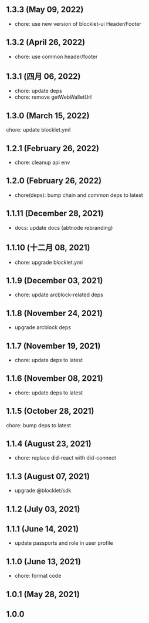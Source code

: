 ## 1.3.3 (May 09, 2022)

- chore: use new version of blocklet-ui Header/Footer

## 1.3.2 (April 26, 2022)

- chore: use common header/footer

## 1.3.1 (四月 06, 2022)

- chore: update deps
- chore: remove getWebWalletUrl

## 1.3.0 (March 15, 2022)

chore: update blocklet.yml

## 1.2.1 (February 26, 2022)

- chore: cleanup api env

## 1.2.0 (February 26, 2022)

- chore(deps): bump chain and common deps to latest

## 1.1.11 (December 28, 2021)

- docs: update docs (abtnode rebranding)

## 1.1.10 (十二月 08, 2021)

- chore: upgrade blocklet.yml

## 1.1.9 (December 03, 2021)

- chore: update arcblock-related deps

## 1.1.8 (November 24, 2021)

- upgrade arcblock deps

## 1.1.7 (November 19, 2021)

- chore: update deps to latest

## 1.1.6 (November 08, 2021)

- chore: update deps to latest

## 1.1.5 (October 28, 2021)

chore: bump deps to latest

## 1.1.4 (August 23, 2021)

- chore: replace did-react with did-connect

## 1.1.3 (August 07, 2021)

- upgrade @blocklet/sdk

## 1.1.2 (July 03, 2021)

## 1.1.1 (June 14, 2021)

- update passports and role in user profile

## 1.1.0 (June 13, 2021)

- chore: format code

## 1.0.1 (May 28, 2021)

## 1.0.0
